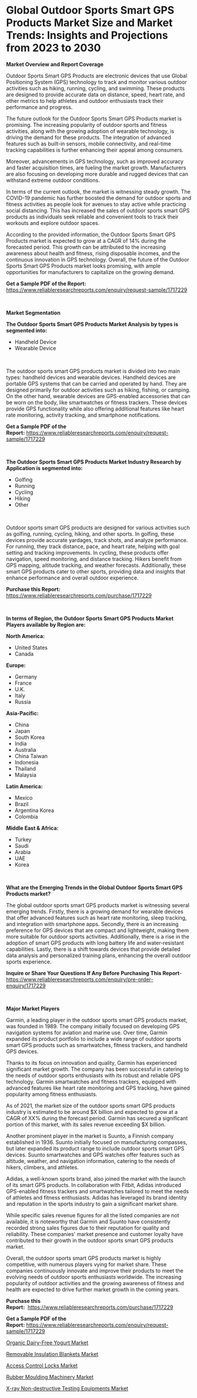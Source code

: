 <p><h1>Global Outdoor Sports Smart GPS Products Market Size and Market Trends: Insights and Projections from 2023 to 2030</h1></p><p><strong>Market Overview and Report Coverage</strong></p>
<p><p>Outdoor Sports Smart GPS Products are electronic devices that use Global Positioning System (GPS) technology to track and monitor various outdoor activities such as hiking, running, cycling, and swimming. These products are designed to provide accurate data on distance, speed, heart rate, and other metrics to help athletes and outdoor enthusiasts track their performance and progress.</p><p>The future outlook for the Outdoor Sports Smart GPS Products market is promising. The increasing popularity of outdoor sports and fitness activities, along with the growing adoption of wearable technology, is driving the demand for these products. The integration of advanced features such as built-in sensors, mobile connectivity, and real-time tracking capabilities is further enhancing their appeal among consumers.</p><p>Moreover, advancements in GPS technology, such as improved accuracy and faster acquisition times, are fueling the market growth. Manufacturers are also focusing on developing more durable and rugged devices that can withstand extreme outdoor conditions.</p><p>In terms of the current outlook, the market is witnessing steady growth. The COVID-19 pandemic has further boosted the demand for outdoor sports and fitness activities as people look for avenues to stay active while practicing social distancing. This has increased the sales of outdoor sports smart GPS products as individuals seek reliable and convenient tools to track their workouts and explore outdoor spaces.</p><p>According to the provided information, the Outdoor Sports Smart GPS Products market is expected to grow at a CAGR of 14% during the forecasted period. This growth can be attributed to the increasing awareness about health and fitness, rising disposable incomes, and the continuous innovation in GPS technology. Overall, the future of the Outdoor Sports Smart GPS Products market looks promising, with ample opportunities for manufacturers to capitalize on the growing demand.</p></p>
<p><strong>Get a Sample PDF of the Report:</strong> <a href="https://www.reliableresearchreports.com/enquiry/request-sample/1717229">https://www.reliableresearchreports.com/enquiry/request-sample/1717229</a></p>
<p>&nbsp;</p>
<p><strong>Market Segmentation</strong></p>
<p><strong>The Outdoor Sports Smart GPS Products Market Analysis by types is segmented into:</strong></p>
<p><ul><li>Handheld Device</li><li>Wearable Device</li></ul></p>
<p>&nbsp;</p>
<p><p>The outdoor sports smart GPS products market is divided into two main types: handheld devices and wearable devices. Handheld devices are portable GPS systems that can be carried and operated by hand. They are designed primarily for outdoor activities such as hiking, fishing, or camping. On the other hand, wearable devices are GPS-enabled accessories that can be worn on the body, like smartwatches or fitness trackers. These devices provide GPS functionality while also offering additional features like heart rate monitoring, activity tracking, and smartphone notifications.</p></p>
<p><strong>Get a Sample PDF of the Report:</strong>&nbsp;<a href="https://www.reliableresearchreports.com/enquiry/request-sample/1717229">https://www.reliableresearchreports.com/enquiry/request-sample/1717229</a></p>
<p>&nbsp;</p>
<p><strong>The Outdoor Sports Smart GPS Products Market Industry Research by Application is segmented into:</strong></p>
<p><ul><li>Golfing</li><li>Running</li><li>Cycling</li><li>Hiking</li><li>Other</li></ul></p>
<p>&nbsp;</p>
<p><p>Outdoor sports smart GPS products are designed for various activities such as golfing, running, cycling, hiking, and other sports. In golfing, these devices provide accurate yardages, track shots, and analyze performance. For running, they track distance, pace, and heart rate, helping with goal setting and tracking improvements. In cycling, these products offer navigation, speed monitoring, and distance tracking. Hikers benefit from GPS mapping, altitude tracking, and weather forecasts. Additionally, these smart GPS products cater to other sports, providing data and insights that enhance performance and overall outdoor experience.</p></p>
<p><strong>Purchase this Report:</strong>&nbsp; <a href="https://www.reliableresearchreports.com/purchase/1717229">https://www.reliableresearchreports.com/purchase/1717229</a></p>
<p>&nbsp;</p>
<p><strong>In terms of Region, the Outdoor Sports Smart GPS Products Market Players available by Region are:</strong></p>
<p>
    <p> <strong> North America: </strong>
        <ul>
            <li>United States</li>
            <li>Canada</li>
        </ul>
        </p> 
    <p> <strong> Europe: </strong>
        <ul>
            <li>Germany</li>
            <li>France</li>
            <li>U.K.</li>
            <li>Italy</li>
            <li>Russia</li>
        </ul>
        </p> 
    <p> <strong> Asia-Pacific: </strong>
        <ul>
            <li>China</li>
            <li>Japan</li>
            <li>South Korea</li>
            <li>India</li>
            <li>Australia</li>
            <li>China Taiwan</li>
            <li>Indonesia</li>
            <li>Thailand</li>
            <li>Malaysia</li>
        </ul>
        </p> 
    <p> <strong> Latin America: </strong>
        <ul>
            <li>Mexico</li>
            <li>Brazil</li>
            <li>Argentina Korea</li>
            <li>Colombia</li>
        </ul>
        </p> 
    <p> <strong> Middle East & Africa: </strong>
        <ul>
            <li>Turkey</li>
            <li>Saudi</li>
            <li>Arabia</li>
            <li>UAE</li>
            <li>Korea</li>
        </ul>
    </p>
    </p>
<p>&nbsp;</p>
<p><strong>What are the Emerging Trends in the Global Outdoor Sports Smart GPS Products market?</strong></p>
<p><p>The global outdoor sports smart GPS products market is witnessing several emerging trends. Firstly, there is a growing demand for wearable devices that offer advanced features such as heart rate monitoring, sleep tracking, and integration with smartphone apps. Secondly, there is an increasing preference for GPS devices that are compact and lightweight, making them more suitable for outdoor sports activities. Additionally, there is a rise in the adoption of smart GPS products with long battery life and water-resistant capabilities. Lastly, there is a shift towards devices that provide detailed data analysis and personalized training plans, enhancing the overall outdoor sports experience.</p></p>
<p><strong>Inquire or Share Your Questions If Any Before Purchasing This Report</strong>- <a href="https://www.reliableresearchreports.com/enquiry/pre-order-enquiry/1717229">https://www.reliableresearchreports.com/enquiry/pre-order-enquiry/1717229</a></p>
<p>&nbsp;</p>
<p><strong>Major Market Players</strong></p>
<p><p>Garmin, a leading player in the outdoor sports smart GPS products market, was founded in 1989. The company initially focused on developing GPS navigation systems for aviation and marine use. Over time, Garmin expanded its product portfolio to include a wide range of outdoor sports smart GPS products such as smartwatches, fitness trackers, and handheld GPS devices.</p><p>Thanks to its focus on innovation and quality, Garmin has experienced significant market growth. The company has been successful in catering to the needs of outdoor sports enthusiasts with its robust and reliable GPS technology. Garmin smartwatches and fitness trackers, equipped with advanced features like heart rate monitoring and GPS tracking, have gained popularity among fitness enthusiasts.</p><p>As of 2021, the market size of the outdoor sports smart GPS products industry is estimated to be around $X billion and expected to grow at a CAGR of XX% during the forecast period. Garmin has secured a significant portion of this market, with its sales revenue exceeding $X billion.</p><p>Another prominent player in the market is Suunto, a Finnish company established in 1936. Suunto initially focused on manufacturing compasses, but later expanded its product range to include outdoor sports smart GPS devices. Suunto smartwatches and GPS watches offer features such as altitude, weather, and navigation information, catering to the needs of hikers, climbers, and athletes.</p><p>Adidas, a well-known sports brand, also joined the market with the launch of its smart GPS products. In collaboration with Fitbit, Adidas introduced GPS-enabled fitness trackers and smartwatches tailored to meet the needs of athletes and fitness enthusiasts. Adidas has leveraged its brand identity and reputation in the sports industry to gain a significant market share.</p><p>While specific sales revenue figures for all the listed companies are not available, it is noteworthy that Garmin and Suunto have consistently recorded strong sales figures due to their reputation for quality and reliability. These companies' market presence and customer loyalty have contributed to their growth in the outdoor sports smart GPS products market.</p><p>Overall, the outdoor sports smart GPS products market is highly competitive, with numerous players vying for market share. These companies continuously innovate and improve their products to meet the evolving needs of outdoor sports enthusiasts worldwide. The increasing popularity of outdoor activities and the growing awareness of fitness and health are expected to drive further market growth in the coming years.</p></p>
<p><strong>Purchase this Report:</strong>&nbsp;&nbsp;<a href="https://www.reliableresearchreports.com/purchase/1717229">https://www.reliableresearchreports.com/purchase/1717229</a></p>
<p></p>
<p><strong>Get a Sample PDF of the Report:</strong>&nbsp;<a href="https://www.reliableresearchreports.com/enquiry/request-sample/1717229">https://www.reliableresearchreports.com/enquiry/request-sample/1717229</a></p>
<p><p><a href="https://www.linkedin.com/pulse/organic-dairy-free-yogurt-market-size-2023-2030-global-industrial/">Organic Dairy-Free Yogurt Market</a></p><p><a href="https://medium.com/@margaretlee84/removable-insulation-blankets-market-size-reveals-the-best-marketing-channels-in-global-industry-85111baaebb2">Removable Insulation Blankets Market</a></p><p><a href="https://github.com/marloy8/Market-Research-Report-List-1/blob/main/access-control-locks-market.md">Access Control Locks Market</a></p><p><a href="https://medium.com/@lindabrewer15/rubber-moulding-machinery-market-share-evolution-and-market-growth-trends-2023-2030-dab7623cc306">Rubber Moulding Machinery Market</a></p><p><a href="https://github.com/mahnoor2003/Market-Research-Report-List-1/blob/main/x-ray-non-destructive-testing-equipments-market.md">X-ray Non-destructive Testing Equipments Market</a></p></p>